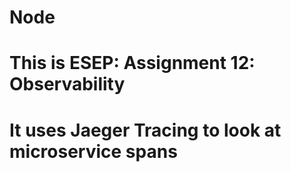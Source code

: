 # Node
# This is ESEP: Assignment 12: Observability
# It uses Jaeger Tracing to look at microservice spans
